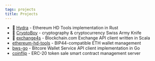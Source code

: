 ```yaml
---
tags: projects
title: Projects
---
```


- 🐙 [Hydra](https://github.com/pavel-main/hydra) - Ethereum HD Tools implementation in Rust
- 🥷 [CryptoBoy](https://cryptoboyapp.github.io) - cryptography & cryptocurrency Swiss Army Knife
- 🔌 [exchange4s](https://github.com/pavel-bc/exchange4s) - Blockchain.com Exchange API client written in Scala
- [ethereum-hd-tools](https://github.com/pavel-main/ethereum-hd-tools) - BIP44-compatible ETH wallet management
- [bws-go](https://github.com/pavel-main/bws-go) - Bitcore Wallet Service API client implementation in Go
- [coinflip](https://github.com/pavel-main/coinflip) - ERC-20 token sale smart contract management server